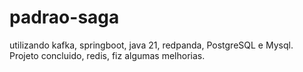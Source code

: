 # padrao-saga

utilizando kafka, springboot, java 21, redpanda, PostgreSQL e Mysql.
Projeto concluido, redis, fiz algumas melhorias.


